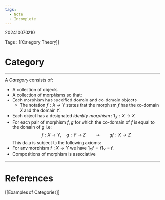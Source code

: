 ```yaml
---
tags:
  - Note
  - Incomplete
---
```

202410070210

Tags : [[Category Theory]]
# Category
---
A *Category* consists of: 
- A collection of objects
- A collection of morphisms
so that:
- Each morphism has specified domain and co-domain objects
	- The notation $f:X \to Y$ states that the morphism $f$ has the co-domain $X$ and the domain $Y$.
- Each object has a designated *identity morphism* : $1_{X}:X\to X$
- For each pair of morphism $f,g$ for which the co-domain of $f$ is equal to the domain of $g$ i.e:
$$
f: X \to Y, \quad g: Y \to Z\quad\quad \rightsquigarrow\quad\quad gf : X \to Z
$$
This data is subject to the following axioms:
- For any morphism $f:X\to Y$ we have $1_{X}f=f 1_{Y}=f$.
- Compositions of morphism is associative

---
# References 
[[Examples of Categories]]